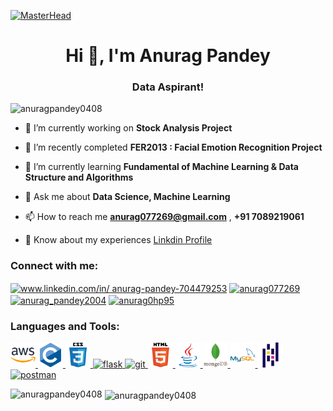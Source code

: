 [![MasterHead](https://firebasestorage.googleapis.com/v0/b/flexi-coding.appspot.com/o/dempgi7-520f8d5f-63d4-4453-8822-dbc149ae27f8.gif?alt=media&token=91c0c7b2-93c3-4029-b011-1a8703c5730d)](https://anuragpandey-portfolio.vercel.app/)
<h1 align="center">Hi 👋, I'm Anurag Pandey</h1>
<h3 align="center">Data Aspirant!</h3>

<p align="left"> <img src="https://komarev.com/ghpvc/?username=anuragpandey0408&label=Profile%20views&color=0e75b6&style=flat" alt="anuragpandey0408" /> </p>

- 🔭 I’m currently working on **Stock Analysis Project**

- 🔭 I’m recently completed  **FER2013 : Facial Emotion Recognition Project**

- 🌱 I’m currently learning **Fundamental of Machine Learning & Data Structure and Algorithms**

- 💬 Ask me about **Data Science, Machine Learning**

- 📫 How to reach me **anurag077269@gmail.com** , **+91 7089219061**

- 📄 Know about my experiences [Linkdin Profile](https://www.linkedin.com/in/anurag-pandey-704479253/)

<h3 align="left">Connect with me:</h3>
<p align="left">
<a href="https://linkedin.com/in/www.linkedin.com/in/ anurag-pandey-704479253" target="blank"><img align="center" src="https://raw.githubusercontent.com/rahuldkjain/github-profile-readme-generator/master/src/images/icons/Social/linked-in-alt.svg" alt="www.linkedin.com/in/ anurag-pandey-704479253" height="30" width="40" /></a>
<a href="https://www.hackerrank.com/anurag077269" target="blank"><img align="center" src="https://raw.githubusercontent.com/rahuldkjain/github-profile-readme-generator/master/src/images/icons/Social/hackerrank.svg" alt="anurag077269" height="30" width="40" /></a>
<a href="https://www.leetcode.com/anurag_pandey2004" target="blank"><img align="center" src="https://raw.githubusercontent.com/rahuldkjain/github-profile-readme-generator/master/src/images/icons/Social/leet-code.svg" alt="anurag_pandey2004" height="30" width="40" /></a>
<a href="https://auth.geeksforgeeks.org/user/anurag0hp95" target="blank"><img align="center" src="https://raw.githubusercontent.com/rahuldkjain/github-profile-readme-generator/master/src/images/icons/Social/geeks-for-geeks.svg" alt="anurag0hp95" height="30" width="40" /></a>
</p>

<h3 align="left">Languages and Tools:</h3>
<p align="left"> <a href="https://aws.amazon.com" target="_blank" rel="noreferrer"> <img src="https://raw.githubusercontent.com/devicons/devicon/master/icons/amazonwebservices/amazonwebservices-original-wordmark.svg" alt="aws" width="40" height="40"/> </a> <a href="https://www.cprogramming.com/" target="_blank" rel="noreferrer"> <img src="https://raw.githubusercontent.com/devicons/devicon/master/icons/c/c-original.svg" alt="c" width="40" height="40"/> </a> <a href="https://www.w3schools.com/css/" target="_blank" rel="noreferrer"> <img src="https://raw.githubusercontent.com/devicons/devicon/master/icons/css3/css3-original-wordmark.svg" alt="css3" width="40" height="40"/> </a> <a href="https://flask.palletsprojects.com/" target="_blank" rel="noreferrer"> <img src="https://www.vectorlogo.zone/logos/pocoo_flask/pocoo_flask-icon.svg" alt="flask" width="40" height="40"/> </a> <a href="https://git-scm.com/" target="_blank" rel="noreferrer"> <img src="https://www.vectorlogo.zone/logos/git-scm/git-scm-icon.svg" alt="git" width="40" height="40"/> </a> <a href="https://www.w3.org/html/" target="_blank" rel="noreferrer"> <img src="https://raw.githubusercontent.com/devicons/devicon/master/icons/html5/html5-original-wordmark.svg" alt="html5" width="40" height="40"/> </a> <a href="https://www.java.com" target="_blank" rel="noreferrer"> <img src="https://raw.githubusercontent.com/devicons/devicon/master/icons/java/java-original.svg" alt="java" width="40" height="40"/> </a> <a href="https://www.mongodb.com/" target="_blank" rel="noreferrer"> <img src="https://raw.githubusercontent.com/devicons/devicon/master/icons/mongodb/mongodb-original-wordmark.svg" alt="mongodb" width="40" height="40"/> </a> <a href="https://www.mysql.com/" target="_blank" rel="noreferrer"> <img src="https://raw.githubusercontent.com/devicons/devicon/master/icons/mysql/mysql-original-wordmark.svg" alt="mysql" width="40" height="40"/> </a> <a href="https://pandas.pydata.org/" target="_blank" rel="noreferrer"> <img src="https://raw.githubusercontent.com/devicons/devicon/2ae2a900d2f041da66e950e4d48052658d850630/icons/pandas/pandas-original.svg" alt="pandas" width="40" height="40"/> </a> <a href="https://postman.com" target="_blank" rel="noreferrer"> <img src="https://www.vectorlogo.zone/logos/getpostman/getpostman-icon.svg" alt="postman" width="40" height="40"/> </a> </p>

<p><img align="left" src="https://github-readme-stats.vercel.app/api/top-langs?username=anuragpandey0408&show_icons=true&locale=en&layout=compact" alt="anuragpandey0408" /></p>

<p>&nbsp;<img align="center" src="https://github-readme-stats.vercel.app/api?username=anuragpandey0408&show_icons=true&locale=en" alt="anuragpandey0408" /></p>
